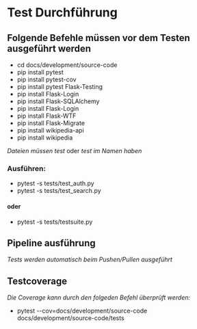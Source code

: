 # Test Durchführung

## Folgende Befehle müssen vor dem Testen ausgeführt werden

* cd docs/development/source-code 
* pip install pytest 
* pip install pytest-cov
* pip install pytest Flask-Testing
* pip install Flask-Login
* pip install Flask-SQLAlchemy
* pip install Flask-Login
* pip install Flask-WTF
* pip install Flask-Migrate
* pip install wikipedia-api
* pip install wikipedia


_Dateien müssen test_ oder _test im Namen haben_

### **Ausführen:** 
* pytest -s tests/test_auth.py
* pytest -s tests/test_search.py

#### oder 

* pytest -s tests/testsuite.py

## Pipeline ausführung

_Tests werden automatisch beim Pushen/Pullen ausgeführt_

## Testcoverage

_Die Coverage kann durch den folgeden Befehl überprüft werden:_
* pytest --cov=docs/development/source-code docs/development/source-code/tests